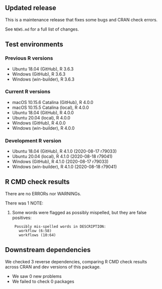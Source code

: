 ## Updated release

This is a maintenance release that fixes some bugs and CRAN check errors.

See `NEWS.md` for a full list of changes.

## Test environments

### Previous R versions
* Ubuntu 18.04                 (GitHub), R 3.6.3
* Windows                      (GitHub), R 3.6.3
* Windows                 (win-builder), R 3.6.3

### Current R versions
* macOS 10.15.6 Catalina       (GitHub), R 4.0.0
* macOS 10.15.5 Catalina        (local), R 4.0.0
* Ubuntu 18.04                 (GitHub), R 4.0.0
* Ubuntu 20.04                  (local), R 4.0.0
* Windows                      (GitHub), R 4.0.0
* Windows                 (win-builder), R 4.0.0

### Development R version
* Ubuntu 18.04                 (GitHub), R 4.1.0 (2020-08-17 r79033)
* Ubuntu 20.04                  (local), R 4.1.0 (2020-08-18 r79041)
* Windows                      (GitHub), R 4.1.0 (2020-08-17 r79033)
* Windows                 (win-builder), R 4.1.0 (2020-08-18 r79041)

## R CMD check results

There are no ERRORs nor WARNINGs.

There was 1 NOTE:

1. Some words were flagged as possibly mispelled, but they are false positives:

        Possibly mis-spelled words in DESCRIPTION:
          workflow (6:58)
          workflows (10:64)

## Downstream dependencies

We checked 3 reverse dependencies, comparing R CMD check results across CRAN and dev versions of this package.

 * We saw 0 new problems
 * We failed to check 0 packages
